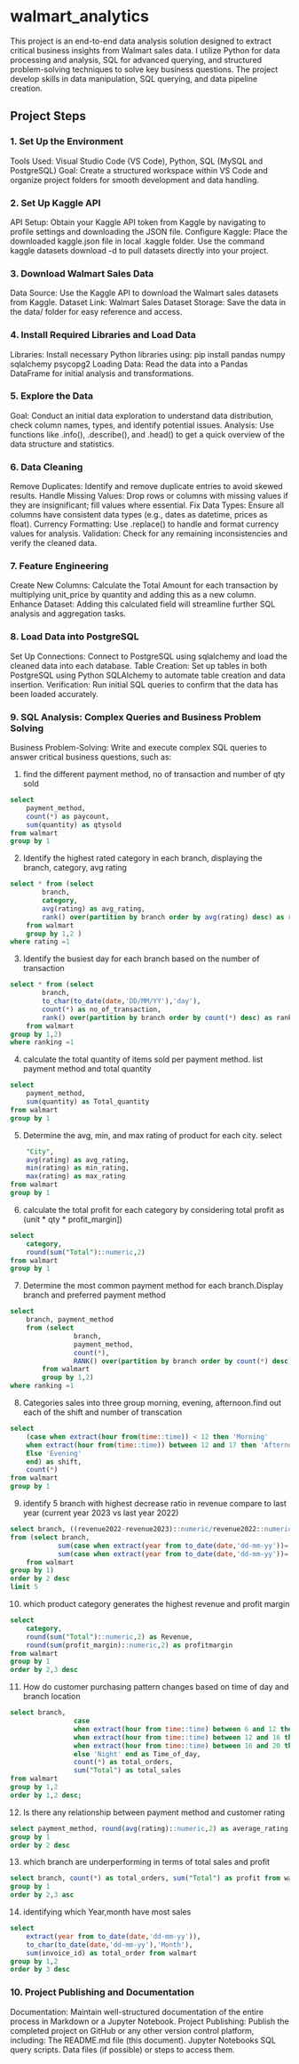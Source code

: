 # walmart_analytics
This project is an end-to-end data analysis solution designed to extract critical business insights from Walmart sales data. I utilize Python for data processing and analysis, SQL for advanced querying, and structured problem-solving techniques to solve key business questions. The project develop skills in data manipulation, SQL querying, and data pipeline creation.

## Project Steps
### 1. Set Up the Environment
Tools Used: Visual Studio Code (VS Code), Python, SQL (MySQL and PostgreSQL)
Goal: Create a structured workspace within VS Code and organize project folders for smooth development and data handling.
### 2. Set Up Kaggle API
API Setup: Obtain your Kaggle API token from Kaggle by navigating to profile settings and downloading the JSON file.
Configure Kaggle:
Place the downloaded kaggle.json file in local .kaggle folder.
Use the command kaggle datasets download -d <dataset-path> to pull datasets directly into your project.
### 3. Download Walmart Sales Data
Data Source: Use the Kaggle API to download the Walmart sales datasets from Kaggle.
Dataset Link: Walmart Sales Dataset
Storage: Save the data in the data/ folder for easy reference and access.
### 4. Install Required Libraries and Load Data
Libraries: Install necessary Python libraries using:
pip install pandas numpy sqlalchemy  psycopg2
Loading Data: Read the data into a Pandas DataFrame for initial analysis and transformations.
### 5. Explore the Data
Goal: Conduct an initial data exploration to understand data distribution, check column names, types, and identify potential issues.
Analysis: Use functions like .info(), .describe(), and .head() to get a quick overview of the data structure and statistics.
### 6. Data Cleaning
Remove Duplicates: Identify and remove duplicate entries to avoid skewed results.
Handle Missing Values: Drop rows or columns with missing values if they are insignificant; fill values where essential.
Fix Data Types: Ensure all columns have consistent data types (e.g., dates as datetime, prices as float).
Currency Formatting: Use .replace() to handle and format currency values for analysis.
Validation: Check for any remaining inconsistencies and verify the cleaned data.
### 7. Feature Engineering
Create New Columns: Calculate the Total Amount for each transaction by multiplying unit_price by quantity and adding this as a new column.
Enhance Dataset: Adding this calculated field will streamline further SQL analysis and aggregation tasks.
### 8. Load Data into PostgreSQL
Set Up Connections: Connect to PostgreSQL using sqlalchemy and load the cleaned data into each database.
Table Creation: Set up tables in both PostgreSQL using Python SQLAlchemy to automate table creation and data insertion.
Verification: Run initial SQL queries to confirm that the data has been loaded accurately.
### 9. SQL Analysis: Complex Queries and Business Problem Solving
Business Problem-Solving: Write and execute complex SQL queries to answer critical business questions, such as:
1. find the different payment method, no of transaction and number of qty sold
```sql
select 
	payment_method, 
	count(*) as paycount,
	sum(quantity) as qtysold 
from walmart
group by 1
```
 2. Identify the highest rated category in each branch, displaying the branch, category, avg rating 
```sql
select * from (select 
		branch, 
		category, 
		avg(rating) as avg_rating,
		rank() over(partition by branch order by avg(rating) desc) as rating
	from walmart
	group by 1,2 )
where rating =1
```
3. Identify the busiest day for each branch based on the number of transaction
```sql
select * from (select 
		branch, 
		to_char(to_date(date,'DD/MM/YY'),'day'),
		count(*) as no_of_transaction,
		rank() over(partition by branch order by count(*) desc) as ranking
	from walmart
group by 1,2)
where ranking =1 
```
4. calculate the total quantity of items sold per payment method.
 list payment method and total quantity
```sql
select 
	payment_method, 
	sum(quantity) as Total_quantity 
from walmart
group by 1 
```
5. Determine the avg, min, and max rating of product for each city.
select 
```sql
	"City", 
	avg(rating) as avg_rating, 
	min(rating) as min_rating,
	max(rating) as max_rating 
from walmart
group by 1
```
6. calculate the total profit for each category by considering total profit as (unit * qty * profit_margin])
```sql
select 
	category, 
	round(sum("Total")::numeric,2) 
from walmart
group by 1
```
7. Determine the most common payment method for each branch.Display branch and preferred payment method
```sql
select 
	branch, payment_method  
	from (select 
				branch, 
				payment_method, 
				count(*),
				RANK() over(partition by branch order by count(*) desc) as ranking
		from walmart
		group by 1,2)
where ranking =1
```
8. Categories sales into three group morning, evening, afternoon.find out each of the shift and number of transcation
```sql
select  
	(case when extract(hour from(time::time)) < 12 then 'Morning'
	when extract(hour from(time::time)) between 12 and 17 then 'Afternoon'
	Else 'Evening' 
	end) as shift,
	count(*)
from walmart
group by 1

```
9. identify 5 branch with highest decrease ratio in revenue compare to last year (current year 2023 vs last year 2022)
```sql
select branch, ((revenue2022-revenue2023)::numeric/revenue2022::numeric*100) as rev_ratio 
from (select branch,
			sum(case when extract(year from to_date(date,'dd-mm-yy'))='2022' then "Total" end) as revenue2022,
			sum(case when extract(year from to_date(date,'dd-mm-yy'))='2023' then "Total" end) as revenue2023
	from walmart
group by 1)
order by 2 desc
limit 5
```
10. which product category generates the highest revenue and profit margin
```sql
select 
	category, 
	round(sum("Total")::numeric,2) as Revenue, 
	round(sum(profit_margin)::numeric,2) as profitmargin
from walmart
group by 1
order by 2,3 desc

```
11. How do customer purchasing pattern changes based on time of day and branch location
```sql
select branch,
				case
				when extract(hour from time::time) between 6 and 12 then 'Morning'
				when extract(hour from time::time) between 12 and 16 then 'Afternoon'
				when extract(hour from time::time) between 16 and 20 then 'Evening'
				else 'Night' end as Time_of_day,
				count(*) as total_orders,
				sum("Total") as total_sales
from walmart
group by 1,2
order by 1,2 desc;
```
12. Is there any relationship between payment method and customer rating
```sql
select payment_method, round(avg(rating)::numeric,2) as average_rating from walmart
group by 1 
order by 2 desc
```
13. which branch are underperforming in terms of total sales and profit
```sql
select branch, count(*) as total_orders, sum("Total") as profit from walmart
group by 1
order by 2,3 asc

```
14. identifying which Year,month have most sales
```sql
select 
	extract(year from to_date(date,'dd-mm-yy')), 
	to_char(to_date(date,'dd-mm-yy'),'Month'),
	sum(invoice_id) as total_order from walmart
group by 1,2
order by 3 desc

```
  
### 10. Project Publishing and Documentation
Documentation: Maintain well-structured documentation of the entire process in Markdown or a Jupyter Notebook.
Project Publishing: Publish the completed project on GitHub or any other version control platform, including:
The README.md file (this document).
Jupyter Notebooks 
SQL query scripts.
Data files (if possible) or steps to access them.
